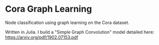 # Cora Graph Learning

Node classification using graph learning on the Cora dataset.

Written in Julia. I build a "Simple Graph Convolution" model detailed here: https://arxiv.org/pdf/1902.07153.pdf
